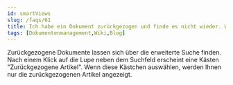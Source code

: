 ```yaml
---
id: smartViews
slug: /faqs/61
title: Ich habe ein Dokument zurückgezogen und finde es nicht wieder. Wo ist es
tags: [Dokumentenmanagement,Wiki,Blog]
---
```

Zurückgezogene Dokumente lassen sich über die erweiterte Suche finden. Nach einem Klick auf die Lupe neben dem Suchfeld erscheint eine Kästen "Zurückgezogene Artikel". Wenn diese Kästchen auswählen, werden Ihnen nur die zurückgezogenen Artikel angezeigt.